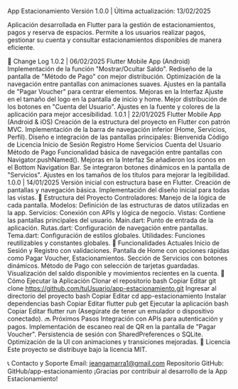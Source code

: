 App Estacionamiento
Versión 1.0.0 | Última actualización: 13/02/2025

Aplicación desarrollada en Flutter para la gestión de estacionamientos, pagos y reserva de espacios. Permite a los usuarios realizar pagos, gestionar su cuenta y consultar estacionamientos disponibles de manera eficiente.

📌 Change Log
1.0.2 | 06/02/2025
Flutter Mobile App (Android)
Implementación de la función "Mostrar/Ocultar Saldo".
Rediseño de la pantalla de "Método de Pago" con mejor distribución.
Optimización de la navegación entre pantallas con animaciones suaves.
Ajustes en la pantalla de "Pagar Voucher" para centrar elementos.
Mejoras en la Interfaz
Ajuste en el tamaño del logo en la pantalla de inicio y home.
Mejor distribución de los botones en "Cuenta del Usuario".
Ajustes en la fuente y colores de la aplicación para mejor accesibilidad.
1.0.1 | 22/01/2025
Flutter Mobile App (Android & iOS)
Creación de la estructura del proyecto en Flutter con patrón MVC.
Implementación de la barra de navegación inferior (Home, Servicios, Perfil).
Diseño e integración de las pantallas principales:
Bienvenida
Código de Licencia
Inicio de Sesión
Registro
Home
Servicios
Cuenta del Usuario
Método de Pago
Funcionalidad básica de navegación entre pantallas con Navigator.pushNamed().
Mejoras en la Interfaz
Se añadieron los íconos en el Bottom Navigation Bar.
Se integraron botones dinámicos en la pantalla de "Servicios".
Ajustes en los tamaños de los títulos para mejorar la legibilidad.
1.0.0 | 14/01/2025
Versión inicial con estructura base en Flutter.
Creación de pantallas y navegación básica.
Implementación del diseño inicial para todas las vistas.
📂 Estructura del Proyecto
Controladores: Manejo de la lógica de cada pantalla.
Modelos: Definición de las estructuras de datos utilizadas en la app.
Servicios: Conexión con APIs y lógica de negocio.
Vistas: Contiene las pantallas principales del usuario.
Main.dart: Punto de entrada de la aplicación.
Rutas.dart: Configuración de navegación entre pantallas.
Tema.dart: Configuración de estilos globales.
Utilidades: Funciones reutilizables y constantes globales.
📱 Funcionalidades Actuales
Inicio de Sesión y Registro con validaciones.
Pantalla de Home con opciones rápidas como Pagar Voucher, Estacionamientos.
Sección de Servicios con botones dinámicos.
Método de Pago con selección de tarjetas guardadas.
Visualización del saldo disponible y movimientos recientes en la cuenta.
🚀 Cómo Ejecutar la Aplicación
Clonar el repositorio
bash
Copiar
Editar
git clone https://github.com/tuUsuario/app-estacionamiento.git
Ingresar al directorio del proyecto
bash
Copiar
Editar
cd app-estacionamiento
Instalar dependencias
bash
Copiar
Editar
flutter pub get
Ejecutar la aplicación
bash
Copiar
Editar
flutter run
(Asegúrate de tener un emulador o dispositivo conectado).
🔜 Próximos Pasos
Integración con APIs para autenticación y pagos.
Implementación de escaneo real de QR en la pantalla de "Pagar Voucher".
Persistencia de sesión con SharedPreferences o SQLite.
Optimización de la UI con animaciones y transiciones mejoradas.
📜 Licencia
Este proyecto se distribuye bajo la licencia MIT.

📞 Contacto y Soporte
Email: jeangamarra1@gmail.com
Repositorio GitHub: GitHub/app-estacionamiento
¡Gracias por contribuir al desarrollo de la App Estacionamiento!
